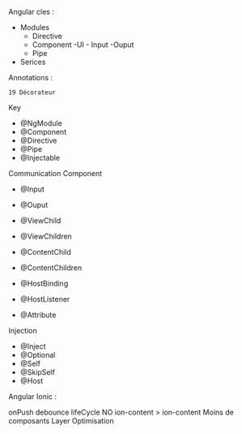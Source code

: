 

Angular cles :

* Modules
    * Directive
    * Component -UI - Input -Ouput
    * Pipe
* Serices

Annotations :

`19 Décorateur`

Key 
* @NgModule
* @Component
* @Directive
* @Pipe
* @Injectable

Communication Component
* @Input
* @Ouput
* @ViewChild
* @ViewChildren
* @ContentChild
* @ContentChildren

* @HostBinding
* @HostListener
* @Attribute

Injection 
* @Inject
* @Optional
* @Self
* @SkipSelf
* @Host

Angular Ionic :

onPush
debounce
lifeCycle
NO ion-content > ion-content
Moins de composants
Layer Optimisation